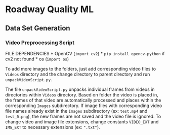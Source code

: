 # Roadway Quality ML #

## Data Set Generation ##

### Video Preprocessing Script ###
FILE DEPENDENCIES
    * OpenCV    (`import cv2`)
        * `pip install opencv-python` if cv2 not found
    * os        (`import os`)

To add more images to the folders, just add corresponding video files to `Videos` directory and the change directory to parent directory and run `unpackVideoScript.py`.

The file `unpackVideoScript.py` unpacks individual frames from videos in directories within `Videos` directory. Based on folder the video is placed in, the frames of that video are automatically processed and places within the corresponding `Images` subdirectory. If image files with corresponding video file names already exist in the `Images` subdirectory (ex: `test.mp4` and `test_0.png`), the new frames are not saved and the video file is ignored. To change video and image file extensions, change constants `VIDEO_EXT` and `IMG_EXT` to necessary extensions (ex: `".txt"`).
